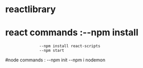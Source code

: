 # reactlibrary
# react commands :--npm install 
                   --npm install react-scripts 
                   --npm start
#node commands : --npm init 
                 --npm i nodemon
